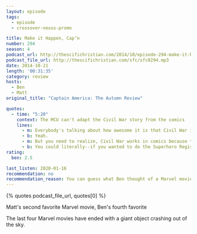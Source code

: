 ```yaml
---
layout: episode
tags:
  - episode
  - crossover-nexus-promo

title: Make it Happen, Cap’n
number: 294
season: 4
podcast_url: http://thescifichristian.com/2014/10/episode-294-make-it-happen-capn/
podcast_file_url: http://thescifichristian.com/sfc/sfc0294.mp3
date: 2014-10-21
length: '00:31:35'
category: review
hosts:
  - Ben
  - Matt
original_title: "Captain America: The Autumn Review"

quotes:
  - time: "5:20"
    context: The MCU can't adapt the Civil War story from the comics
    lines:
      - m: Everybody's talking about how awesome it is that Civil War is gonna come to the big screen. 
      - b: Yeah.
      - m: But you need to realize, Civil War works in comics because there's hundreds of heroes and villains. It does not work in a universe where there are five heroes.
      - b: You could literally--if you wanted to do the Superhero Registration Act, you could register all current superheroes on a Post-It note.
rating:
  ben: 2.5

last_listen: 2020-01-16
recommendation: no
recommendation_reason: You can guess what Ben thought of a Marvel movie
---
```


{% quotes podcast_file_url, quotes[0] %}

Matt's second favorite Marvel movie, Ben's fourth favorite

The last four Marvel movies have ended with a giant object crashing out of the sky.